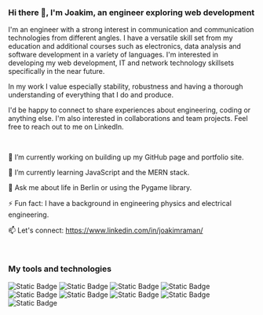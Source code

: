 ### Hi there 👋, I'm Joakim, an engineer exploring web development

I'm an engineer with a strong interest in communication and communication technologies from different angles. I have a versatile skill set from my education and additional courses such as electronics, data analysis and software development in a varíety of languages. I'm interested in developing my web development, IT and network technology skillsets specifically in the near future.

In my work I value especially stability, robustness and having a thorough understanding of everything that I do and produce.

I'd be happy to connect to share experiences about engineering, coding or anything else. I'm also interested in collaborations and team projects. Feel free to reach out to me on LinkedIn.

<br>

<!--
**jraaman/jraaman** is a ✨ _special_ ✨ repository because its `README.md` (this file) appears on your GitHub profile.

Here are some ideas to get you started:

- 🔭 I’m currently working on ...
- 🌱 I’m currently learning ...
- 👯 I’m looking to collaborate on ...
- 🤔 I’m looking for help with ...
- 💬 Ask me about ...
- 📫 How to reach me: ...
- 😄 Pronouns: ...
- ⚡ Fun fact: ...
-->
🔭 I’m currently working on building up my GitHub page and portfolio site.

🌱 I’m currently learning JavaScript and the MERN stack.

💬 Ask me about life in Berlin or using the Pygame library.

⚡ Fun fact: I have a background in engineering physics and electrical engineering.

📫 Let's connect: https://www.linkedin.com/in/joakimraman/

<br>

### My tools and technologies

![Static Badge](https://img.shields.io/badge/HTML-gray?style=for-the-badge&logo=html5&logoColor=white)
![Static Badge](https://img.shields.io/badge/JAVASCRIPT-gray?style=for-the-badge&logo=javascript&logoColor=white)
![Static Badge](https://img.shields.io/badge/CSS-gray?style=for-the-badge&logo=css3&logoColor=white)
![Static Badge](https://img.shields.io/badge/Python-gray?style=for-the-badge&logo=python&logoColor=white)
![Static Badge](https://img.shields.io/badge/NumPy-gray?style=for-the-badge&logo=numpy&logoColor=white)
![Static Badge](https://img.shields.io/badge/Matplotlib-gray?style=for-the-badge&logo=matplotlib&logoColor=white)
![Static Badge](https://img.shields.io/badge/Pandas-gray?style=for-the-badge&logo=pandas&logoColor=white)
![Static Badge](https://img.shields.io/badge/Pygame-gray?style=for-the-badge&logo=pygame&logoColor=white)
![Static Badge](https://img.shields.io/badge/MATLAB-gray?style=for-the-badge&logo=matlab&logoColor=white)




